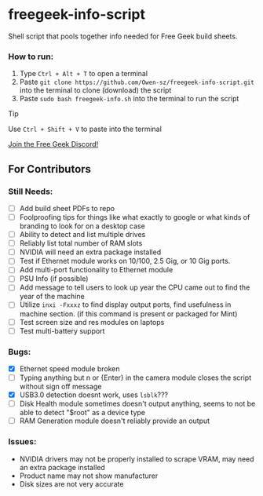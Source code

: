 # freegeek-info-script
Shell script that pools together info needed for Free Geek build sheets.

### How to run:
1. Type `Ctrl + Alt + T` to open a terminal
2. Paste `git clone https://github.com/Owen-sz/freegeek-info-script.git` into the terminal to clone (download) the script
3. Paste `sudo bash freegeek-info.sh` into the terminal to run the script
> [!TIP]
>  Use `Ctrl + Shift + V` to paste into the terminal

[Join the Free Geek Discord!](https://discord.gg/umxcyCDmr8)
## For Contributors

### Still Needs:
- [ ] Add build sheet PDFs to repo
- [ ] Foolproofing tips for things like what exactly to google or what kinds of branding to look for on a desktop case
- [ ] Ability to detect and list multiple drives
- [ ] Reliably list total number of RAM slots
- [ ] NVIDIA will need an extra package installed
- [ ] Test if Ethernet module works on 10/100, 2.5 Gig, or 10 Gig ports.
- [ ] Add multi-port functionality to Ethernet module
- [ ] PSU Info (if possible)
- [ ] Add message to tell users to look up year the CPU came out to find the year of the machine
- [ ] Utilize `inxi -Fxxxz` to find display output ports, find usefulness in machine section. (if this command is present or packaged for Mint)
- [ ] Test screen size and res modules on laptops
- [ ] Test multi-battery support

### Bugs:
- [x] Ethernet speed module broken
- [ ] Typing anything but n or {Enter} in the camera module closes the script without sign off message
- [x] USB3.0 detection doesnt work, uses `lsblk`???
- [ ] Disk Health module sometimes doesn't output anything, seems to not be able to detect "$root" as a device type
- [ ] RAM Generation module doesn't reliably provide an output

### Issues:
- NVIDIA drivers may not be properly installed to scrape VRAM, may need an extra package installed
- Product name may not show manufacturer
- Disk sizes are not very accurate
